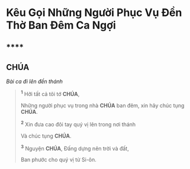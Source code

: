 # Kêu Gọi Những Người Phục Vụ Đền Thờ Ban Đêm Ca Ngợi

## \*\*\*\*

## CHÚA

_Bài ca đi lên đền thánh_

> <sup><b>1</b></sup> Hỡi tất cả tôi tớ **CHÚA**,
>
> Những người phục vụ trong nhà **CHÚA** ban đêm, xin hãy chúc tụng **CHÚA**.
>
> <sup><b>2</b></sup> Xin đưa cao đôi tay quý vị lên trong nơi thánh
>
> Và chúc tụng **CHÚA**.
>
> <sup><b>3</b></sup> Nguyện **CHÚA**, Đấng dựng nên trời và đất,
>
> Ban phước cho quý vị từ Si-ôn.
